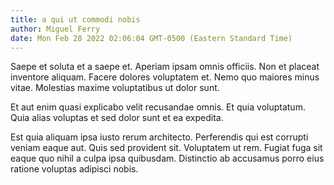 ```yaml
---
title: a qui ut commodi nobis
author: Miguel Ferry
date: Mon Feb 28 2022 02:06:04 GMT-0500 (Eastern Standard Time)
---
```

Saepe et soluta et a saepe et. Aperiam ipsam omnis officiis. Non et placeat inventore aliquam. Facere dolores voluptatem et. Nemo quo maiores minus vitae. Molestias maxime voluptatibus ut dolor sunt.

 Et aut enim quasi explicabo velit recusandae omnis. Et quia voluptatum. Quia alias voluptas et sed dolor sunt et ea expedita.

 Est quia aliquam ipsa iusto rerum architecto. Perferendis qui est corrupti veniam eaque aut. Quis sed provident sit. Voluptatem ut rem. Fugiat fuga sit eaque quo nihil a culpa ipsa quibusdam. Distinctio ab accusamus porro eius ratione voluptas adipisci nobis.